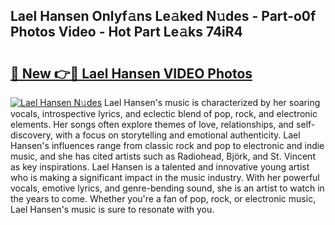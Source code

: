 ## Lael Hansen Onlyf𝚊ns Le𝚊ked N𝚞des - Part-o0f Photos Video - Hot Part Le𝚊ks 74iR4

# <h2><a href="http://ab36775.deff.icu/?id=Lael+Hansen">🔗 New 👉🔴 Lael Hansen VIDEO Photos</a></h2>

[![Lael Hansen N𝚞des](https://i.imgur.com/rIISA9y.gif)](http://ab36775.deff.icu/?id=Lael+Hansen)
Lael Hansen's music is characterized by her soaring vocals, introspective lyrics, and eclectic blend of pop, rock, and electronic elements. Her songs often explore themes of love, relationships, and self-discovery, with a focus on storytelling and emotional authenticity. Lael Hansen's influences range from classic rock and pop to electronic and indie music, and she has cited artists such as Radiohead, Björk, and St. Vincent as key inspirations. Lael Hansen is a talented and innovative young artist who is making a significant impact in the music industry. With her powerful vocals, emotive lyrics, and genre-bending sound, she is an artist to watch in the years to come. Whether you're a fan of pop, rock, or electronic music, Lael Hansen's music is sure to resonate with you.
